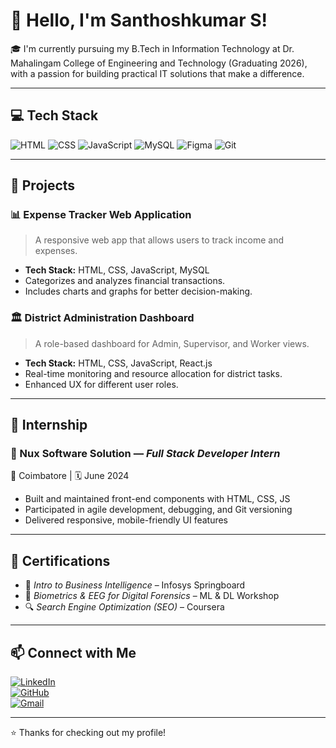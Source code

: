 # 👋 Hello, I'm Santhoshkumar S!

🎓 I'm currently pursuing my B.Tech in Information Technology at Dr. Mahalingam College of Engineering and Technology (Graduating 2026), with a passion for building practical IT solutions that make a difference.

---

## 💻 Tech Stack

![HTML](https://img.shields.io/badge/-HTML5-E34F26?logo=html5&logoColor=white)
![CSS](https://img.shields.io/badge/-CSS3-1572B6?logo=css3&logoColor=white)
![JavaScript](https://img.shields.io/badge/-JavaScript-F7DF1E?logo=javascript&logoColor=black)
![MySQL](https://img.shields.io/badge/-MySQL-4479A1?logo=mysql&logoColor=white)
![Figma](https://img.shields.io/badge/-Figma-F24E1E?logo=figma&logoColor=white)
![Git](https://img.shields.io/badge/-Git-F05032?logo=git&logoColor=white)

---

## 📂 Projects

### 📊 Expense Tracker Web Application
> A responsive web app that allows users to track income and expenses.
- **Tech Stack:** HTML, CSS, JavaScript, MySQL
- Categorizes and analyzes financial transactions.
- Includes charts and graphs for better decision-making.

### 🏛️ District Administration Dashboard
> A role-based dashboard for Admin, Supervisor, and Worker views.
- **Tech Stack:** HTML, CSS, JavaScript, React.js
- Real-time monitoring and resource allocation for district tasks.
- Enhanced UX for different user roles.

---

## 💼 Internship

### 🔧 Nux Software Solution — *Full Stack Developer Intern*  
📍 Coimbatore | 🗓️ June 2024  
- Built and maintained front-end components with HTML, CSS, JS  
- Participated in agile development, debugging, and Git versioning  
- Delivered responsive, mobile-friendly UI features  

---

## 📜 Certifications

- 📘 *Intro to Business Intelligence* – Infosys Springboard  
- 🧠 *Biometrics & EEG for Digital Forensics* – ML & DL Workshop  
- 🔍 *Search Engine Optimization (SEO)* – Coursera  

---

## 📫 Connect with Me

[![LinkedIn](https://img.shields.io/badge/-LinkedIn-0A66C2?logo=linkedin&logoColor=white)](https://www.linkedin.com/in/santhoshkumarsivakumar/)  
[![GitHub](https://img.shields.io/badge/-GitHub-181717?logo=github&logoColor=white)](https://github.com/Santhosh122005)  
[![Gmail](https://img.shields.io/badge/-ssanthoshkumar1972@gmail.com-D14836?logo=gmail&logoColor=white)](mailto:ssanthoshkumar1972@gmail.com)

---

⭐️ Thanks for checking out my profile!
